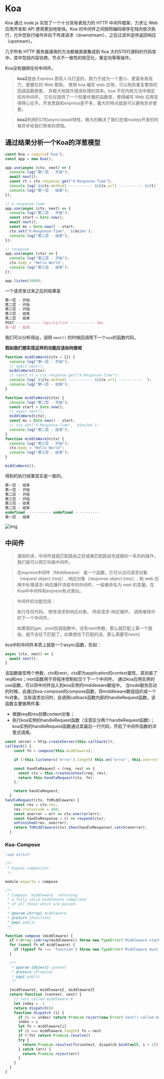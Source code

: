 # Koa

Koa 通过 node.js 实现了一个十分具有表现力的 HTTP 中间件框架，力求让 Web 应用开发和 API 使用更加地愉快。Koa 的中间件之间按照编码顺序在栈内依次执行，允许您执行操作并向下传递请求（downstream），之后过滤并逆序返回响应（upstream）。

几乎所有 HTTP 服务器通用的方法都被直接集成到 Koa 大约570行源码的代码库中。其中包括内容协商，节点不一致性的规范化，重定向等等操作。

Koa没有捆绑任何中间件。



> **koa2**是由 Express 原班人马打造的，致力于成为一个更小、更富有表现力、更健壮的 Web 框架。 使用 koa 编写 web 应用，可以免除重复繁琐的回调函数嵌套， 并极大地提升错误处理的效率。koa 不在内核方法中绑定任何中间件， 它仅仅提供了一个轻量优雅的函数库，使得编写 Web 应用变得得心应手。开发思路和express差不多，最大的特点就是可以避免异步嵌套。



> **koa2**利用ES7的async/await特性，极大的解决了我们在做nodejs开发的时候异步给我们带来的烦恼。





## 通过结果分析一个Koa的洋葱模型

```js
const Koa = require("koa");
const app = new Koa();

app.use(async (ctx, next) => {
  console.log("第一层 - 开始");
  await next();
  const rt = ctx.response.get("X-Response-Time");
  console.log(`${ctx.method} ----------- ${ctx.url} ----------- ${rt}`);
  console.log("第一层 - 结束");
});

// x-response-time
app.use(async (ctx, next) => {
  console.log("第二层 - 开始");
  const start = Date.now();
  await next();
  const ms = Date.now() - start;
  ctx.set("X-Response-Time", `${ms}ms`);
  console.log("第二层 - 结束");
});

// response
app.use(async (ctx) => {
  console.log("第三层 - 开始");
  ctx.body = "Hello World";
  console.log("第三层 - 结束");
});

app.listen(3000);

```

一个请求发过来之后的结果是

```js
第一层 - 开始
第二层 - 开始
第三层 - 开始
第三层 - 结束
第二层 - 结束
POST ----------- /api/v1/list ----------- 3ms
第一层 - 结束
```



我们可以分析得出，调用 `next()` 的时候回调用下一个`use`的函数代码。

**假如我们想实现这样的功能应该如何做呢**



```js
function middleWare1(ctx = {}) {
  console.log("第一层 - 开始");
  // await next();
  middleWare2(ctx);
  // const rt = ctx.response.get("X-Response-Time");
  console.log(`${ctx.method} ----------- ${ctx.url} ----------- `);
  console.log("第一层 - 结束");
}

function middleWare2(ctx) {
  console.log("第二层 - 开始");
  const start = Date.now();
  // await next();
  middleWare3(ctx);
  const ms = Date.now() - start;
  // ctx.set("X-Response-Time", `${ms}ms`);
  console.log("第二层 - 结束");
}
function middleWare3(ctx) {
  console.log("第三层 - 开始");
  ctx.body = "Hello World";
  console.log("第三层 - 结束");
}

middleWare1();
```

得到的执行结果其实是一致的。

```js
第一层 - 结束
第一层 - 开始
第二层 - 开始
第三层 - 开始
第三层 - 结束
第二层 - 结束
undefined ----------- undefined ----------- 
第一层 - 结束
```



![img](https://www.itying.com/koa/data/news/image/20180406/20180406134220_35560.png)







## 中间件

> 通俗的讲，中间件就是匹配路由之前或者匹配路由完成做的一系列的操作，我们就可以把它叫做中间件。



> 在express中间件（Middleware） 是一个函数，它可以访问请求对象（request object (req)）, 响应对象（response object (res)）, 和 web 应用中处理请求-响应循环流程中的中间件，一般被命名为 next 的变量。在Koa中中间件和express有点类似。



>中间件的功能包括：
>
>执行任何代码。
>修改请求和响应对象。
>终结请求-响应循环。
>调用堆栈中的下一个中间件。
>
>如果我的get、post回调函数中，没有next参数，那么就匹配上第一个路由，就不会往下匹配了。如果想往下匹配的话，那么需要写next()





koa中的中间件本质上就是一个async函数，形如：

```js
async (ctx, next) => {
  await next();
}
```

该函数接受两个参数，ctx和next，ctx即为application的context属性，其封装了req和res；next函数用于将程序控制权交个下一个中间件。 通过koa应用实例的use函数，可以将中间件加入到koa实例的middleware数组中。 当node服务启动的时候，会通过koa-compose的compose函数，将middleware数组组织成一个fn对象。 当有请求访问时，会调用callback函数内部的handleRequest函数，该函数主要做两件事:

* 根据req和res创建context对象；
* 执行koa实例的handleRequest函数（注意区分两个handleRequest函数）； koa实例的handleRequest函数通过其最后一行代码，开启了中间件函数的洋葱式调用。

```js
const server = http.createServer(this.callback());
callback() {
    const fn = compose(this.middleware);

    if (!this.listeners('error').length) this.on('error', this.onerror);

    const handleRequest = (req, res) => {
      const ctx = this.createContext(req, res);
      return this.handleRequest(ctx, fn);
    };

    return handleRequest;
  }
handleRequest(ctx, fnMiddleware) {
    const res = ctx.res;
    res.statusCode = 404;
    const onerror = err => ctx.onerror(err);
    const handleResponse = () => respond(ctx);
    onFinished(res, onerror);
    return fnMiddleware(ctx).then(handleResponse).catch(onerror);
  }
```





















### Koa-Compose

```js
'use strict'

/**
 * Expose compositor.
 */

module.exports = compose

/**
 * Compose `middleware` returning
 * a fully valid middleware comprised
 * of all those which are passed.
 *
 * @param {Array} middleware
 * @return {Function}
 * @api public
 */

function compose (middleware) {
  if (!Array.isArray(middleware)) throw new TypeError('Middleware stack must be an array!')
  for (const fn of middleware) {
    if (typeof fn !== 'function') throw new TypeError('Middleware must be composed of functions!')
  }

  /**
   * @param {Object} context
   * @return {Promise}
   * @api public
   */

  [middleware1, middleware2, middleware3]
  return function (context, next) {
    // last called middleware #
    let index = -1
    return dispatch(0)
    function dispatch (i) {
      if (i <= index) return Promise.reject(new Error('next() called multiple times'))
      index = i
      let fn = middleware[i]
      if (i === middleware.length) fn = next
      if (!fn) return Promise.resolve()
      try {
        return Promise.resolve(fn(context, dispatch.bind(null, i + 1)));
      } catch (err) {
        return Promise.reject(err)
      }
    }
  }
}
```





